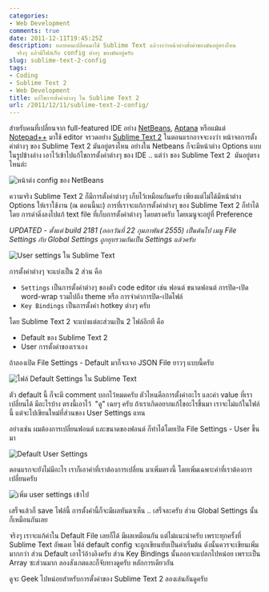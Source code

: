 ```yaml
---
categories:
- Web Development
comments: true
date: 2011-12-11T19:45:25Z
description: หลายคนเปลี่ยนมาใช้ Sublime Text แล้วงงว่าหน้าต่างตั้งค่าของมันอยู่ตรงไหน
  จริงๆ แล้วมีไฟล์เก็บ config ต่างๆ ของมันอยู่ครับ
slug: sublime-text-2-config
tags:
- Coding
- Sublime Text 2
- Web Development
title: แก้ไขการตั้งค่าต่างๆ ใน Sublime Text 2
url: /2011/12/11/sublime-text-2-config/
---
```


สำหรับคนที่เปลี่ยนจาก full-featured IDE อย่าง [NetBeans](http://armno.in.th/2010/07/10/netbeans-ide-for-php-coding/), [Aptana](http://armno.in.th/2011/08/19/aptana-studio/) หรือแม้แต่ [Notepad++](http://notepad-plus-plus.org/) มาใช้ editor จรวดอย่าง [Sublime Text 2](http://armno.in.th/2011/09/20/sublime-text-2-editor-v12-engine/) ในตอนแรกอาจจะงงว่า หน้าจอการตั้งค่าต่างๆ ของ Sublime Text 2 มันอยู่ตรงไหน อย่างใน Netbeans ก็จะมีหน้าต่าง Options แบบในรูปข้างล่าง เอาไว้เข้าไปแก้ไขการตั้งค่าต่างๆ ของ IDE .. แต่ว่า ของ ​Sublime Text 2  มันอยู่ตรงไหนล่ะ

![หน้าต่ง config ของ NetBeans](http://files.armno.in.th/uploads/2010/07/image20.png)

ความจริง Sublime Text 2 ก็มีการตั้งค่าต่างๆ เก็บไว้เหมือนกันครับ เพียงแต่ไม่ได้มีหน้าต่าง Options ให้เราใช้งาน (ณ ตอนนี้นะ) การที่เราจะแก้การตั้งค่าต่างๆ ของ Sublime Text 2 ก็ทำได้โดย การดำดิ่งลงไปแก้ text file ที่เก็บการตั้งค่าต่างๆ โดยตรงครับ โดยเมนูจะอยู่ที่ Preference

<i>UPDATED - ตั้งแต่ build 2181 (ออกวันที่ 22 กุมภาพันธ์ 2555) เป็นต้นไป เมนู File Settings กับ Global Settings ถูกยุบรวมกันเป็น Settings แล้วครับ</i>

![User settings ใน Sublime Text](http://files.armno.in.th/uploads/2011/12/user_settings-600x352.jpg)

การตั้งค่าต่างๆ จะแบ่งเป็น 2 ส่วน คือ

* `Settings` เป็นการตั้งค่าต่างๆ ของตัว code editor เช่น ฟอนต์ ขนาดฟอนต์ การปิด-เปิด word-wrap รวมไปถึง theme หรือ การจำค่าการปิด-เปิดไฟล์
* `Key Bindings` เป็นการตั้งค่า hotkey ต่างๆ ครับ

โดย Sublime Text 2 จะแบ่งแต่ละส่วนเป็น 2 ไฟล์อีกที คือ

* Default ของ Sublime Text 2
* User การตั้งค่าของเราเอง

ถ้าลองเปิด File Settings - Default มาก็จะเจอ JSON File ยาวๆ แบบนี้ครับ

![ไฟล์ Default Settings ใน Sublime Text](http://files.armno.in.th/uploads/2011/12/file_settings-600x527.jpg)

ตัว default นี้ ก็จะมี comment บอกไว้หมดครับ ตัวไหนคือการตั้งค่าอะไร และค่า value ที่เราเปลี่ยนได้ มีอะไรบ้าง ตรงนี้เอาไว้  "ดู" เฉยๆ ครับ ถ้าเราเกิดอยากแก้ไขอะไรขึ้นมา เราจะไม่แก้ในไฟล์นี้ แต่จะไปเขียนใหม่ที่ส่วนของ User Settings แทน

อย่างเช่น ผมต้องการเปลี่ยนฟอนต์ และขนาดของฟอนต์ ก็ทำได้โดยเปิด File Settings - User ขึ้นมา

![Default User Settings](http://files.armno.in.th/uploads/2011/12/user_settings_empty-1.jpg)

ตอนแรกจะยังไม่มีอะไร เราก็เอาค่าที่เราต้องการเปลี่ยน มาเพิ่มตรงนี้ โดยเพิ่มเฉพาะค่าที่เราต้องการเปลี่ยนครับ

![เพิ่ม user settings เข้าไป](http://files.armno.in.th/uploads/2011/12/user_set.jpg)

เสร็จแล้วก็ save ไฟล์นี้ การตั้งค่านี้ก็จะมีผลทันตาเห็น .. เสร็จละครับ ส่วน Global Settings นั้นก็เหมือนกันเลย

จริงๆ เราจะแก้ค่าใน Default File เลยก็ได้ มีผลเหมือนกัน แต่ไม่แนะนำครับ เพราะทุกครั้งที่ Sublime Text อัพเดท ไฟล์ default config จะถูกเขียนทับเป็นค่าเริ่มต้น ดังนั้นควรจะเขียนเพิ่มมากกว่า ส่วน Default เอาไว้อ้างอิงครับ ส่วน Key Bindings นั้นออกจะแปลกไปหน่อย เพราะเป็น Array ซะส่วนมาก ลองสังเกตและก็จับทางดูครับ หลักการเดียวกัน

ดูจะ Geek ไปหน่อยสำหรับการตั้งค่าของ Sublime Text 2 ลองเล่นกันดูครับ
